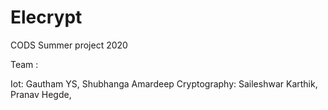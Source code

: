 # Elecrypt

CODS Summer project 2020

Team : 

Iot: Gautham YS, Shubhanga Amardeep
                                                 Cryptography: Saileshwar Karthik, Pranav Hegde, 

